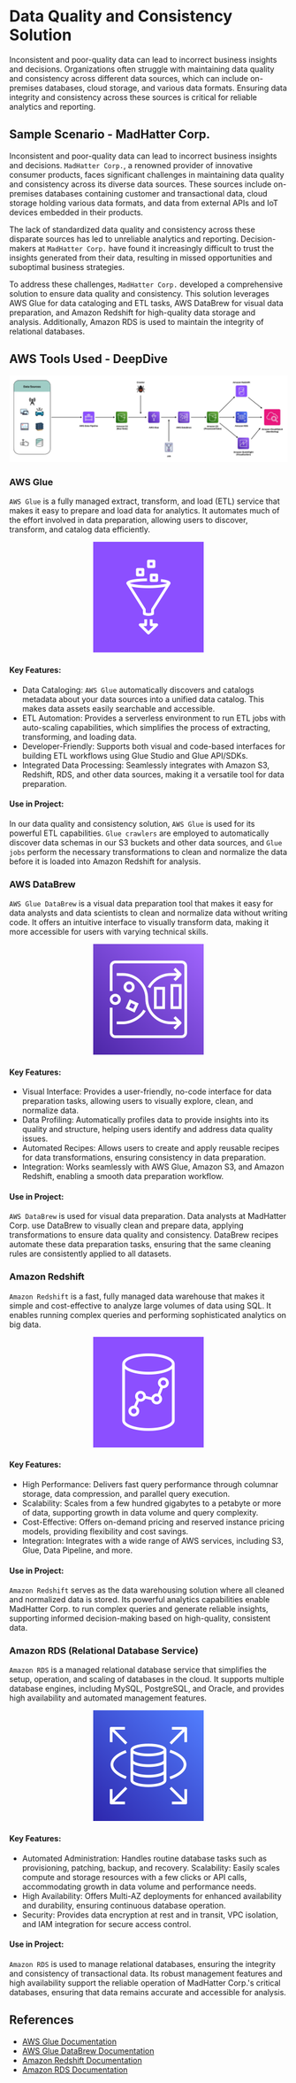 # Data Quality and Consistency Solution
Inconsistent and poor-quality data can lead to incorrect business insights and decisions. Organizations often struggle with maintaining data quality and consistency across different data sources, which can include on-premises databases, cloud storage, and various data formats. Ensuring data integrity and consistency across these sources is critical for reliable analytics and reporting.

## Sample Scenario - MadHatter Corp.

Inconsistent and poor-quality data can lead to incorrect business insights and decisions. `MadHatter Corp.`, a renowned provider of innovative consumer products, faces significant challenges in maintaining data quality and consistency across its diverse data sources. These sources include on-premises databases containing customer and transactional data, cloud storage holding various data formats, and data from external APIs and IoT devices embedded in their products.

The lack of standardized data quality and consistency across these disparate sources has led to unreliable analytics and reporting. Decision-makers at `MadHatter Corp.` have found it increasingly difficult to trust the insights generated from their data, resulting in missed opportunities and suboptimal business strategies.

To address these challenges, `MadHatter Corp.` developed a comprehensive solution to ensure data quality and consistency. This solution leverages AWS Glue for data cataloging and ETL tasks, AWS DataBrew for visual data preparation, and Amazon Redshift for high-quality data storage and analysis. Additionally, Amazon RDS is used to maintain the integrity of relational databases.

## AWS Tools Used - DeepDive
![Data Q&C Architecture](assets/Pipeline-2.jpg)

### AWS Glue

`AWS Glue` is a fully managed extract, transform, and load (ETL) service that makes it easy to prepare and load data for analytics. It automates much of the effort involved in data preparation, allowing users to discover, transform, and catalog data efficiently.

<div style="text-align: center;">
    <img src="assets/Glue.png" alt="AWS Glue" width="200" height="200">
</div>

#### Key Features:

- Data Cataloging: `AWS Glue` automatically discovers and catalogs metadata about your data sources into a unified data catalog. This makes data assets easily searchable and accessible.
- ETL Automation: Provides a serverless environment to run ETL jobs with auto-scaling capabilities, which simplifies the process of extracting, transforming, and loading data.
- Developer-Friendly: Supports both visual and code-based interfaces for building ETL workflows using Glue Studio and Glue API/SDKs.
- Integrated Data Processing: Seamlessly integrates with Amazon S3, Redshift, RDS, and other data sources, making it a versatile tool for data preparation.


#### Use in Project:
In our data quality and consistency solution, `AWS Glue` is used for its powerful ETL capabilities. `Glue crawlers` are employed to automatically discover data schemas in our S3 buckets and other data sources, and `Glue jobs` perform the necessary transformations to clean and normalize the data before it is loaded into Amazon Redshift for analysis.

### AWS DataBrew

`AWS Glue DataBrew` is a visual data preparation tool that makes it easy for data analysts and data scientists to clean and normalize data without writing code. It offers an intuitive interface to visually transform data, making it more accessible for users with varying technical skills.

<div style="text-align: center;">
    <img src="assets/Databrew.png" alt="AWS DataBrew" width="200" height="200">
</div>

#### Key Features:

- Visual Interface: Provides a user-friendly, no-code interface for data preparation tasks, allowing users to visually explore, clean, and normalize data.
- Data Profiling: Automatically profiles data to provide insights into its quality and structure, helping users identify and address data quality issues.
- Automated Recipes: Allows users to create and apply reusable recipes for data transformations, ensuring consistency in data preparation.
- Integration: Works seamlessly with AWS Glue, Amazon S3, and Amazon Redshift, enabling a smooth data preparation workflow.


#### Use in Project:
`AWS DataBrew` is used for visual data preparation. Data analysts at MadHatter Corp. use DataBrew to visually clean and prepare data, applying transformations to ensure data quality and consistency. DataBrew recipes automate these data preparation tasks, ensuring that the same cleaning rules are consistently applied to all datasets.


### Amazon Redshift

`Amazon Redshift` is a fast, fully managed data warehouse that makes it simple and cost-effective to analyze large volumes of data using SQL. It enables running complex queries and performing sophisticated analytics on big data.

<div style="text-align: center;">
    <img src="assets/Redshift.png" alt="Amazon Redshift" width="200" height="200">
</div>

#### Key Features:

- High Performance: Delivers fast query performance through columnar storage, data compression, and parallel query execution.
- Scalability: Scales from a few hundred gigabytes to a petabyte or more of data, supporting growth in data volume and query complexity.
- Cost-Effective: Offers on-demand pricing and reserved instance pricing models, providing flexibility and cost savings.
- Integration: Integrates with a wide range of AWS services, including S3, Glue, Data Pipeline, and more.

#### Use in Project:
`Amazon Redshift` serves as the data warehousing solution where all cleaned and normalized data is stored. Its powerful analytics capabilities enable MadHatter Corp. to run complex queries and generate reliable insights, supporting informed decision-making based on high-quality, consistent data.


### Amazon RDS (Relational Database Service)

`Amazon RDS` is a managed relational database service that simplifies the setup, operation, and scaling of databases in the cloud. It supports multiple database engines, including MySQL, PostgreSQL, and Oracle, and provides high availability and automated management features.

<div style="text-align: center;">
    <img src="assets/RDS.png" alt="RDS" width="200" height="200">
</div>

#### Key Features:

- Automated Administration: Handles routine database tasks such as provisioning, patching, backup, and recovery.
Scalability: Easily scales compute and storage resources with a few clicks or API calls, accommodating growth in data volume and performance needs.
- High Availability: Offers Multi-AZ deployments for enhanced availability and durability, ensuring continuous database operation.
- Security: Provides data encryption at rest and in transit, VPC isolation, and IAM integration for secure access control.

#### Use in Project:
`Amazon RDS` is used to manage relational databases, ensuring the integrity and consistency of transactional data. Its robust management features and high availability support the reliable operation of MadHatter Corp.'s critical databases, ensuring that data remains accurate and accessible for analysis.

## References
- [AWS Glue Documentation](https://docs.aws.amazon.com/glue/)
- [AWS Glue DataBrew Documentation](https://docs.aws.amazon.com/databrew/latest/dg/)
- [Amazon Redshift Documentation](https://docs.aws.amazon.com/redshift/)
- [Amazon RDS Documentation](https://docs.aws.amazon.com/rds/)
